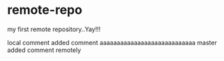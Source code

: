 # remote-repo
my first remote repository..Yay!!!

local comment added comment
  aaaaaaaaaaaaaaaaaaaaaaaaaaaa
master added comment remotely
